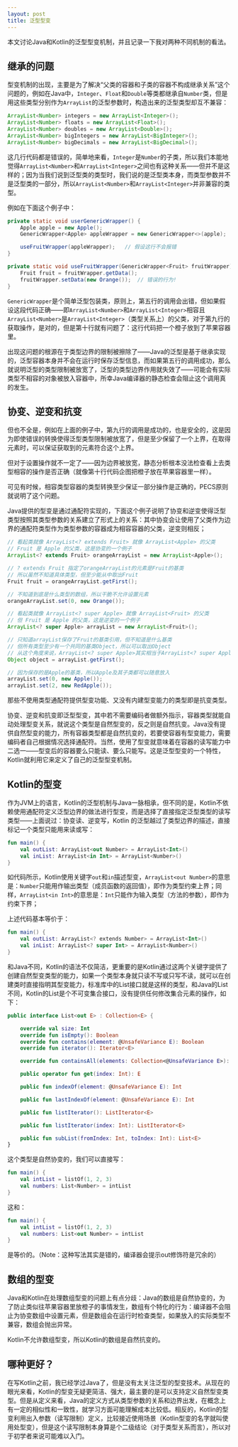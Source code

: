 ```yaml
---
layout: post
title: 泛型型变
---
```


本文讨论Java和Kotlin的泛型型变机制，并且记录一下我对两种不同机制的看法。

## 继承的问题

型变机制的出现，主要是为了解决“父类的容器和子类的容器不构成继承关系”这个问题的，例如在Java中，`Integer`、`Float`和`Double`等类都继承自`Number`类，但是用这些类型分别作为`ArrayList`的泛型参数时，构造出来的泛型类型却互不兼容：

```Java
ArrayList<Number> integers = new ArrayList<Integer>();
ArrayList<Number> floats = new ArrayList<Float>();
ArrayList<Number> doubles = new ArrayList<Double>();
ArrayList<Number> bigIntegers = new ArrayList<BigInteger>();
ArrayList<Number> bigDecimals = new ArrayList<BigDecimal>();
```

这几行代码都是错误的，简单地来看，`Integer`是`Number`的子类，所以我们本能地觉得`ArrayList<Number>`和`ArrayList<Integer>`之间也有这种关系——但并不是这样的；因为当我们说到泛型类的类型时，我们说的是泛型类本身，而类型参数并不是泛型类的一部分，所以`ArrayList<Number>`和`ArrayList<Integer>`并非兼容的类型。

例如在下面这个例子中：

```java
private static void userGenericWrapper() {
    Apple apple = new Apple();
    GenericWrapper<Apple> appleWrapper = new GenericWrapper<>(apple);

    useFruitWrapper(appleWrapper);   // 假设这行不会报错
}

private static void useFruitWrapper(GenericWrapper<Fruit> fruitWrapper) {
    Fruit fruit = fruitWrapper.getData();
    fruitWrapper.setData(new Orange());  // 错误的行为!
}
```

`GenericWrapper`是个简单泛型包装类，原则上，第五行的调用会出错，但如果假设这段代码正确——即`ArrayList<Number>`和`ArrayList<Integer>`相容且`ArrayList<Number>`是`ArrayList<Integer>`（类型关系上）的父类，对于第九行的获取操作，是对的，但是第十行就有问题了：这行代码把一个橙子放到了苹果容器里。

出现这问题的根源在于类型边界的限制被擦除了——Java的泛型是基于继承实现的，泛型容器本身并不会在运行时保存泛型信息，而如果第五行的调用成功，那么就说明泛型的类型限制被放宽了，泛型的类型边界作用就失效了——可能会有实际类型不相容的对象被放入容器中，所幸Java编译器的静态检查会阻止这个调用真的发生。

## 协变、逆变和抗变

但也不全是，例如在上面的例子中，第九行的调用是成功的，也是安全的，这是因为即使错误的转换使得泛型类型限制被放宽了，但是至少保留了一个上界，在取得元素时，可以保证获取到的元素符合这个上界。

但对于设置操作就不一定了——因为边界被放宽，静态分析根本没法检查看上去类型相容的操作是否正确（就像第十行代码企图把橙子放在苹果容器里一样）。

可见有时候，相容类型容器的类型转换至少保证一部分操作是正确的，PECS原则就说明了这个问题。

Java提供的型变是通过通配符实现的，下面这个例子说明了协变和逆变使得泛型类型按照其类型参数的关系建立了形式上的关系：其中协变会让使用了父类作为边界的通配符类型作为类型参数的容器成为相容容器的父类，逆变则相反；

```java
// 看起类就像 ArrayList<? extends Fruit> 就像 ArrayList<Apple> 的父类
// Fruit 是 Apple 的父类，这是协变的一个例子
ArrayList<? extends Fruit> orangeArrayList = new ArrayList<Apple>();

// ? extends Fruit 指定了orangeArrayList的元素是Fruit的基类
// 所以虽然不知道具体类型，但至少能从中取出Fruit
Fruit fruit = orangeArrayList.getFirst();

// 不知道到底是什么类型的数组，所以干脆不允许设置元素
orangeArrayList.set(0, new Orange());

// 看起类就像 ArrayList<? super Apple> 就像 ArrayList<Fruit> 的父类
// 但 Fruit 是 Apple 的父类，这是逆变的一个例子
ArrayList<? super Apple> arrayList = new ArrayList<Fruit>();

// 只知道arrayList保存了Fruit的基类引用，但不知道是什么基类
// 但所有类型至少有一个共同的基类Object，所以可以取出Object
// 从这个角度来说，ArrayList<? super Apple>其实相当于ArrayList<? super Apple && ? extends Object>
Object object = arrayList.getFirst();

// 因为保存的是Apple的基类，所以Apple及其子类都可以随意放入
arrayList.set(0, new Apple());
arrayList.set(2, new RedApple());
```

那些不使用类型通配符提供型变功能、又没有内建型变能力的类型即是抗变类型。

协变、逆变和抗变即泛型型变，其中若不需要编码者做额外指示，容器类型就能自动处理型变关系，就说这个类型是自然型变的，反之则是自然抗变。Java没有提供自然型变的能力，所有容器类型都是自然抗变的，若要使容器有型变能力，需要编码者自己根据情况选择通配符。当然，使用了型变就意味着在容器的读写能力中二选一——型变后的容器要么只能读、要么只能写。这是泛型型变的一个特性，Kotlin就利用它来定义了自己的泛型型变机制。

## Kotlin的型变

作为JVM上的语言，Kotlin的泛型机制与Java一脉相承，但不同的是，Kotlin不依赖使用通配符定义泛型边界的做法进行型变，而是选择了直接指定泛型类型的读写类型——上面说过：协变读、逆变写，Kotlin 的泛型越过了类型边界的描述，直接标记一个类型只能用来读或写：

```kotlin
fun main() {
    val outList: ArrayList<out Number> = ArrayList<Int>()
    val inList: ArrayList<in Int> = ArrayList<Number>()
}
```

如代码所示，Kotlin使用关键字`out`和`in`描述型变，`ArrayList<out Number>`的意思是：`Number`只能用作输出类型（成员函数的返回值），即作为类型约束上界；同样，`ArrayList<in Int>`的意思是：`Int`只能作为输入类型（方法的参数），即作为约束下界；

上述代码基本等价于：

```kotlin
fun main() {
    val outList: ArrayList<? extends Number> = ArrayList<Int>()
    val inList: ArrayList<? super Int> = ArrayList<Number>()
}
```

和Java不同，Kotlin的语法不仅简洁，更重要的是Kotlin通过这两个关键字提供了创建自然型变类型的能力，如果一个类型本身就只读不写或只写不读，就可以在创建类时直接指明其型变能力，标准库中的List接口就是这样的类型，和Java的List不同，Kotlin的List是个不可变集合接口，没有提供任何修改集合元素的操作，如下：

```kotlin
public interface List<out E> : Collection<E> {

    override val size: Int
    override fun isEmpty(): Boolean
    override fun contains(element: @UnsafeVariance E): Boolean
    override fun iterator(): Iterator<E>

    override fun containsAll(elements: Collection<@UnsafeVariance E>): Boolean

    public operator fun get(index: Int): E

    public fun indexOf(element: @UnsafeVariance E): Int

    public fun lastIndexOf(element: @UnsafeVariance E): Int

    public fun listIterator(): ListIterator<E>

    public fun listIterator(index: Int): ListIterator<E>

    public fun subList(fromIndex: Int, toIndex: Int): List<E>
}
```

这个类型是自然协变的，我们可以直接写：

```kotlin
fun main() {
    val intList = listOf(1, 2, 3)
    val numbers: List<Number> = intList
}
```

这和：

```kotlin
fun main() {
    val intList = listOf(1, 2, 3)
    val numbers: List<out Number> = intList
}
```

是等价的。（Note：这种写法其实是错的，编译器会提示out修饰符是冗余的）

## 数组的型变

Java和Kotlin在处理数组型变的问题上有点分歧：Java的数组是自然协变的，为了防止类似往苹果容器里放橙子的事情发生，数组有个特化的行为：编译器不会阻止为协变数组中设置元素，但是数组会在运行时检查类型，如果放入的实际类型不兼容，数组会抛出异常。

Kotlin不允许数组型变，所以Kotlin的数组是自然抗变的。

## 哪种更好？

在写Kotlin之前，我已经学过Java了，但是没有太关注泛型的型变技术。从现在的眼光来看，Kotlin的型变无疑更简洁、强大，最主要的是可以支持定义自然型变类型。但是从定义来看，Java的定义方式从类型参数的关系和边界出发，在概念上有一定的相似性和一致性，就学习方面可能理解成本比较低。相反的，Kotlin的型变利用出入参数（读写限制）定义，比较接近使用场景（Kotlin型变的名字就叫使用处型变），但是这个读写限制本身算是个二级结论（对于类型关系而言），所以对于初学者来说可能难以入门。
